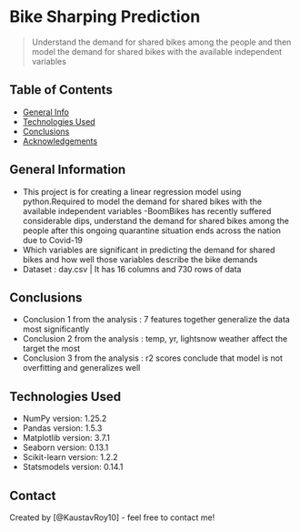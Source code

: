# Bike Sharping Prediction
> Understand the demand for shared bikes among the people and then model the demand for shared bikes with the available independent variables


## Table of Contents
* [General Info](#general-information)
* [Technologies Used](#technologies-used)
* [Conclusions](#conclusions)
* [Acknowledgements](#acknowledgements)


## General Information
- This project is for creating a linear regression model using python.Required to model the demand for shared bikes with the available independent variables 
-BoomBikes has recently suffered considerable dips, understand the demand for shared bikes among the people after this ongoing quarantine situation ends across the nation due to Covid-19
- Which variables are significant in predicting the demand for shared bikes and how well those variables describe the bike demands
- Dataset : day.csv | It has 16 columns and 730 rows of data


## Conclusions
- Conclusion 1 from the analysis : 7 features together generalize the data most significantly 
- Conclusion 2 from the analysis : temp, yr, lightsnow weather affect the target the most 
- Conclusion 3 from the analysis : r2 scores conclude that model is not overfitting and generalizes well

<!-- You don't have to answer all the questions - just the ones relevant to your project. -->


## Technologies Used
- NumPy version: 1.25.2
- Pandas version: 1.5.3
- Matplotlib version: 3.7.1
- Seaborn version: 0.13.1
- Scikit-learn version: 1.2.2
- Statsmodels version: 0.14.1




## Contact
Created by [@KaustavRoy10] - feel free to contact me!

